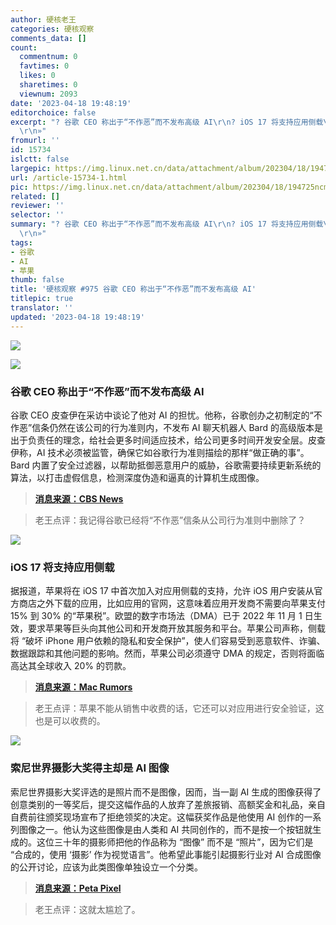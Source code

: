 ```yaml
---
author: 硬核老王
categories: 硬核观察
comments_data: []
count:
  commentnum: 0
  favtimes: 0
  likes: 0
  sharetimes: 0
  viewnum: 2093
date: '2023-04-18 19:48:19'
editorchoice: false
excerpt: "? 谷歌 CEO 称出于“不作恶”而不发布高级 AI\r\n? iOS 17 将支持应用侧载\r\n? 索尼世界摄影大奖得主却是 AI 图像\r\n»
  \r\n»"
fromurl: ''
id: 15734
islctt: false
largepic: https://img.linux.net.cn/data/attachment/album/202304/18/194725ncmc1pazg0fk4p14.jpg
url: /article-15734-1.html
pic: https://img.linux.net.cn/data/attachment/album/202304/18/194725ncmc1pazg0fk4p14.jpg.thumb.jpg
related: []
reviewer: ''
selector: ''
summary: "? 谷歌 CEO 称出于“不作恶”而不发布高级 AI\r\n? iOS 17 将支持应用侧载\r\n? 索尼世界摄影大奖得主却是 AI 图像\r\n»
  \r\n»"
tags:
- 谷歌
- AI
- 苹果
thumb: false
title: '硬核观察 #975 谷歌 CEO 称出于“不作恶”而不发布高级 AI'
titlepic: true
translator: ''
updated: '2023-04-18 19:48:19'
---
```


![](https://img.linux.net.cn/data/attachment/album/202304/18/194725ncmc1pazg0fk4p14.jpg)


![](https://img.linux.net.cn/data/attachment/album/202304/18/194735jsjtnpsoyt5hxvcz.jpg)


### 谷歌 CEO 称出于“不作恶”而不发布高级 AI


谷歌 CEO 皮查伊在采访中谈论了他对 AI 的担忧。他称，谷歌创办之初制定的“不作恶”信条仍然在该公司的行为准则内，不发布 AI 聊天机器人 Bard 的高级版本是出于负责任的理念，给社会更多时间适应技术，给公司更多时间开发安全层。皮查伊称，AI 技术必须被监管，确保它如谷歌行为准则描绘的那样“做正确的事”。Bard 内置了安全过滤器，以帮助抵御恶意用户的威胁，谷歌需要持续更新系统的算法，以打击虚假信息，检测深度伪造和逼真的计算机生成图像。



> 
> **[消息来源：CBS News](https://www.cbsnews.com/news/how-googles-dont-be-evil-motto-has-evolved-for-ai-age-60-minutes-2023-04-16/)**
> 
> 
> 



> 
> 老王点评：我记得谷歌已经将“不作恶”信条从公司行为准则中删除了？
> 
> 
> 


![](https://img.linux.net.cn/data/attachment/album/202304/18/194746p6wwew9qk7r9xkqw.jpg)


### iOS 17 将支持应用侧载


据报道，苹果将在 iOS 17 中首次加入对应用侧载的支持，允许 iOS 用户安装从官方商店之外下载的应用，比如应用的官网，这意味着应用开发商不需要向苹果支付 15% 到 30% 的“苹果税”。欧盟的数字市场法（DMA）已于 2022 年 11 月 1 日生效，要求苹果等巨头向其他公司和开发商开放其服务和平台。苹果公司声称，侧载将 “破坏 iPhone 用户依赖的隐私和安全保护”，使人们容易受到恶意软件、诈骗、数据跟踪和其他问题的影响。然而，苹果公司必须遵守 DMA 的规定，否则将面临高达其全球收入 20% 的罚款。



> 
> **[消息来源：Mac Rumors](https://www.macrumors.com/2023/04/17/app-sideloading-support-coming-ios-17/)**
> 
> 
> 



> 
> 老王点评：苹果不能从销售中收费的话，它还可以对应用进行安全验证，这也是可以收费的。
> 
> 
> 


![](https://img.linux.net.cn/data/attachment/album/202304/18/194800tu3uguu1xp6uu0bm.jpg)


### 索尼世界摄影大奖得主却是 AI 图像


索尼世界摄影大奖评选的是照片而不是图像，因而，当一副 AI 生成的图像获得了创意类别的一等奖后，提交这幅作品的人放弃了差旅报销、高额奖金和礼品，亲自自费前往颁奖现场宣布了拒绝领奖的决定。这幅获奖作品是他使用 AI 创作的一系列图像之一。他认为这些图像是由人类和 AI 共同创作的，而不是按一个按钮就生成的。这位三十年的摄影师把他的作品称为 “图像” 而不是 “照片”，因为它们是 “合成的，使用 ‘摄影’ 作为视觉语言”。他希望此事能引起摄影行业对 AI 合成图像的公开讨论，应该为此类图像单独设立一个分类。



> 
> **[消息来源：Peta Pixel](https://petapixel.com/2023/04/14/artist-refuses-prize-after-his-ai-image-wins-at-top-photo-contest/)**
> 
> 
> 



> 
> 老王点评：这就太尴尬了。
> 
> 
>